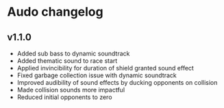 # Audo changelog

## v1.1.0
- Added sub bass to dynamic soundtrack
- Added thematic sound to race start
- Applied invincibility for duration of shield granted sound effect
- Fixed garbage collection issue with dynamic soundtrack
- Improved audibility of sound effects by ducking opponents on collision
- Made collision sounds more impactful
- Reduced initial opponents to zero
